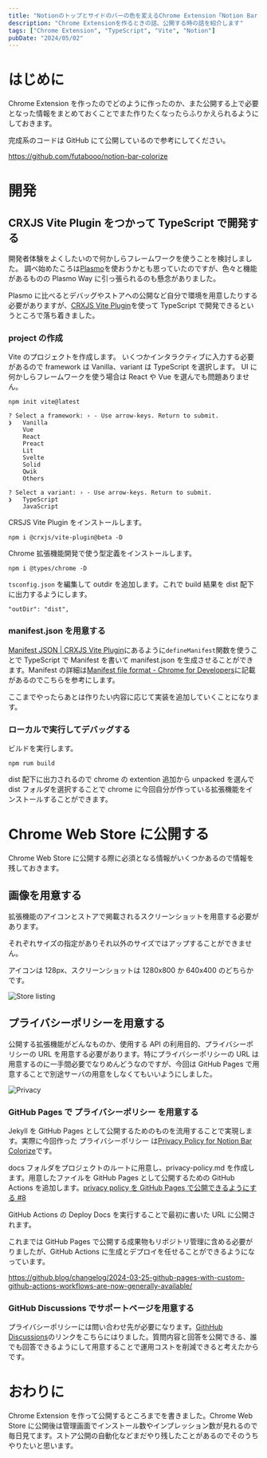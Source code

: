 ```yaml
---
title: "Notionのトップとサイドのバーの色を変えるChrome Extension「Notion Bar Colorize」を作った"
description: "Chrome Extensionを作るときの話、公開する時の話を紹介します"
tags: ["Chrome Extension", "TypeScript", "Vite", "Notion"]
pubDate: "2024/05/02"
---
```


# はじめに

Chrome Extension を作ったのでどのように作ったのか、また公開する上で必要となった情報をまとめておくことでまた作りたくなったらふりかえられるようにしておきます。

完成系のコードは GitHub にて公開しているので参考にしてください。

https://github.com/futabooo/notion-bar-colorize

# 開発

## CRXJS Vite Plugin をつかって TypeScript で開発する

開発者体験をよくしたいので何かしらフレームワークを使うことを検討しました。
調べ始めたころは[Plasmo](https://www.plasmo.com/)を使おうかとも思っていたのですが、色々と機能があるものの Plasmo Way に引っ張られるのも懸念がありました。

Plasmo に比べるとデバッグやストアへの公開など自分で環境を用意したりする必要がありますが、[CRXJS Vite Plugin](https://crxjs.dev/vite-plugin)を使って TypeScript で開発できるというところで落ち着きました。

### project の作成

Vite のプロジェクトを作成します。
いくつかインタラクティブに入力する必要があるので framework は Vanilla、variant は TypeScript を選択します。
UI に何かしらフレームワークを使う場合は React や Vue を選んでも問題ありません。

```
npm init vite@latest

? Select a framework: › - Use arrow-keys. Return to submit.
❯   Vanilla
    Vue
    React
    Preact
    Lit
    Svelte
    Solid
    Qwik
    Others

? Select a variant: › - Use arrow-keys. Return to submit.
❯   TypeScript
    JavaScript
```

CRSJS Vite Plugin をインストールします。

```
npm i @crxjs/vite-plugin@beta -D
```

Chrome 拡張機能開発で使う型定義をインストールします。

```
npm i @types/chrome -D
```

`tsconfig.json` を編集して outdir を追加します。これで build 結果を dist 配下に出力するようにします。

```
"outDir": "dist",
```

### manifest.json を用意する

[Manifest JSON | CRXJS Vite Plugin](https://crxjs.dev/vite-plugin/concepts/manifest)にあるように`defineManifest`関数を使うことで TypeScript で Manifest を書いて manifest.json を生成させることができます。Manifest の詳細は[Manifest file format - Chrome for Developers](https://developer.chrome.com/docs/extensions/reference/manifest)に記載があるのでこちらを参考にします。

ここまでやったらあとは作りたい内容に応じて実装を追加していくことになります。

### ローカルで実行してデバッグする

ビルドを実行します。

```
npm rum build
```

dist 配下に出力されるので chrome の extention 追加から unpacked を選んで dist フォルダを選択することで chrome に今回自分が作っている拡張機能をインストールすることができます。

# Chrome Web Store に公開する

Chrome Web Store に公開する際に必須となる情報がいくつかあるので情報を残しておきます。

## 画像を用意する

拡張機能のアイコンとストアで掲載されるスクリーンショットを用意する必要があります。

それぞれサイズの指定がありそれ以外のサイズではアップすることができません。

アイコンは 128px、スクリーンショットは 1280x800 か 640x400 のどちらかです。

![Store listing](../../assets/2024/develop-chrome-extension-notion-bar-colorize/20240502125704.png)

## プライバシーポリシーを用意する

公開する拡張機能がどんなものか、使用する API の利用目的、プライバシーポリシーの URL を用意する必要があります。特にプライバシーポリシーの URL は用意するのに一手間必要でなりめんどうなのですが、今回は GitHub Pages で用意することで別途サーバの用意をしなくてもいいようにしました。

![Privacy](../../assets/2024/develop-chrome-extension-notion-bar-colorize/20240502125903.png)

### GitHub Pages で プライバシーポリシー を用意する

Jekyll を GitHub Pages として公開するためのものを流用することで実現します。実際に今回作った プライバシーポリシー は[Privacy Policy for Notion Bar Colorize](https://futabooo.github.io/notion-bar-colorize/privacy-policy)です。

docs フォルダをプロジェクトのルートに用意し、privacy-policy.md を作成します。用意したファイルを GitHub Pages として公開するための GitHub Actions を追加します。[privacy policy を GitHub Pages で公開できるようにする #8](https://github.com/futabooo/notion-bar-colorize/pull/8)

GitHub Actions の Deploy Docs を実行することで最初に書いた URL に公開されます。

これまでは GitHub Pages で公開する成果物もリポジトリ管理に含める必要がりましたが、GitHub Actions に生成とデプロイを任せることができるようになっています。

https://github.blog/changelog/2024-03-25-github-pages-with-custom-github-actions-workflows-are-now-generally-available/

### GitHub Discussions でサポートページを用意する

プライバシーポリシーには問い合わせ先が必要になります。[GithHub Discussions](https://github.com/futabooo/notion-bar-colorize/discussions)のリンクをこちらにはりました。質問内容と回答を公開できる、誰でも回答できるようにして用意することで運用コストを削減できると考えたからです。

# おわりに

Chrome Extension を作って公開するところまでを書きました。Chrome Web Store に公開後は管理画面でインストール数やインプレッション数が見れるので毎日見てます。ストア公開の自動化などまだやり残したことがあるのでそのうちやりたいと思います。
